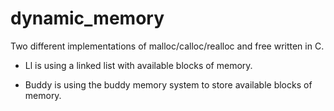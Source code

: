 # dynamic_memory
Two different implementations of malloc/calloc/realloc and free written in C. 

* Ll is using a linked list with available blocks of memory. 

* Buddy is using the buddy memory
system to store available blocks of memory.

